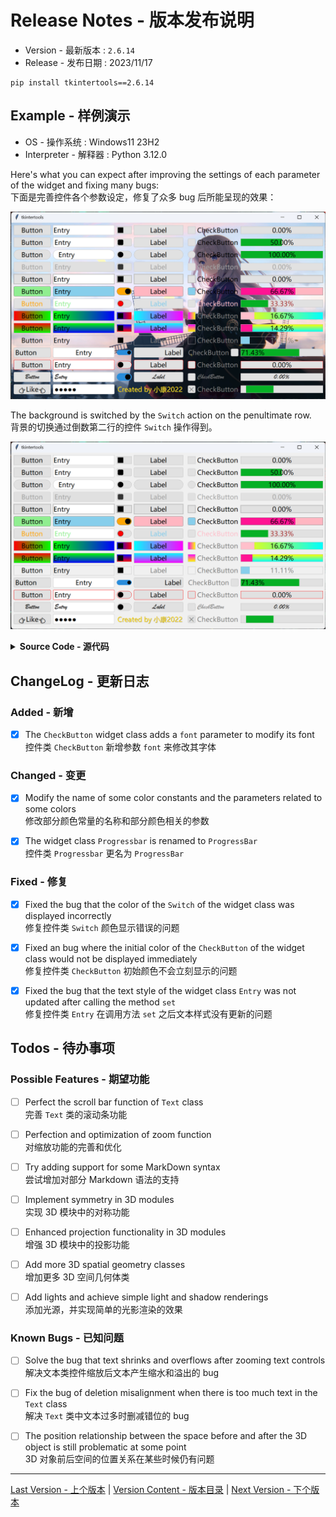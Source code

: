 Release Notes - 版本发布说明
===========================

* Version - 最新版本 : `2.6.14`
* Release - 发布日期 : 2023/11/17

```
pip install tkintertools==2.6.14
```

Example - 样例演示
-----------------

* OS - 操作系统 : Windows11 23H2
* Interpreter - 解释器 : Python 3.12.0

Here's what you can expect after improving the settings of each parameter of the widget and fixing many bugs:  
下面是完善控件各个参数设定，修复了众多 bug 后所能呈现的效果：

![png](example_1.png)

The background is switched by the `Switch` action on the penultimate row.  
背景的切换通过倒数第二行的控件 `Switch` 操作得到。

![png](example_2.png)

<details><summary><b>Source Code - 源代码</b></summary>

```python
import webbrowser

import tkintertools as tkt


def colorful(canvas: tkt.Canvas, x: int, y: int, width: int, height: int, colortup: tuple[str, str], flag: bool = True) -> None:
    if flag:
        for i in range(width):
            fill = tkt.color(colortup, i / width)
            canvas.create_line(x + i, y, x + i, y + height, width=1, fill=fill)
    else:
        for i in range(height):
            fill = tkt.color(colortup, i / height)
            canvas.create_line(x, y + i, x + width, y + i, width=1, fill=fill)


root = tkt.Tk('tkintertools', 1280, 720)
canvas = tkt.Canvas(root, 1280, 720, 0, 0)
background = tkt.PhotoImage('background.png')
bg_item = canvas.create_image(640, 360, image=background)

colorful(canvas, 10, 360, 150, 40, ('#FF0000', '#00FF00'))
colorful(canvas, 170, 360, 250, 40, ('#00FF00', '#0000FF'))
colorful(canvas, 430, 360 + 5, 60, 30, ('#0000FF', '#FF0000'))
colorful(canvas, 500, 360, 200, 40, ('#00FFFF', '#FF00FF'))
colorful(canvas, 720, 360 + 5, 30, 30, ('#FF00FF', '#FFFF00'))
colorful(canvas, 935, 360 + 5, 335, 30, ('#FFFF00', '#00FFFF'))

colorful(canvas, 10, 410, 150, 40, ('#FF0000', '#00FF00'), False)
colorful(canvas, 170, 410, 250, 40, ('#00FF00', '#0000FF'), False)
colorful(canvas, 430, 410 + 5, 60, 30, ('#0000FF', '#FF0000'), False)
colorful(canvas, 500, 410, 200, 40, ('#00FFFF', '#FF00FF'), False)
colorful(canvas, 720, 410 + 5, 30, 30, ('#FF00FF', '#FFFF00'), False)
colorful(canvas, 935, 410 + 5, 335, 30, ('#FFFF00', '#00FFFF'), False)

tkt.Button(canvas, 10, 10, 150, 40, text='Button', radius=0)
tkt.Button(canvas, 10, 60, 150, 40, text='Button')
tkt.Button(canvas, 10, 110, 150, 40, text='Button', radius=20)
tkt.Button(canvas, 10, 160, 150, 40, text='Button').set_live(False)
tkt.Button(canvas, 10, 210, 150, 40, text='Button', radius=0, borderwidth=3)
tkt.Button(canvas, 10, 260, 150, 40, text='Button', color_fill=('lightgreen', 'springgreen', 'green'), color_outline=('grey', 'black', 'black'))
tkt.Button(canvas, 10, 310, 150, 40, text='Button', color_text=('orange', 'red', 'red'))
tkt.Button(canvas, 10, 360, 150, 40, text='Button', radius=0, color_fill=tkt.COLOR_NONE)
tkt.Button(canvas, 10, 410, 150, 40, text='Button', radius=0, color_fill=tkt.COLOR_NONE)
tkt.Button(canvas, 10, 460, 150, 40, text='Button', radius=0, color_fill=tkt.COLOR_NONE)
tkt.Button(canvas, 10, 510, 150, 40, text='Button', justify='left')
tkt.Button(canvas, 10, 560, 150, 40, text='Button', color_outline=('red', 'red', 'red'))
tkt.Button(canvas, 10, 610, 150, 40, text='Button', font=('华文行楷', tkt.SIZE))

tooltip = tkt.ToolTip("Click this to give me a star!\nThanks! (●'◡'●)")
tkt.Button(canvas, 10, 660, 150, 40, text='👉Like👈', tooltip=tooltip, command=lambda: webbrowser.open('https://github.com/Xiaokang2022/tkintertools'))

tkt.Entry(canvas, 170, 10, 250, 40, text=('Entry', 'Input'), radius=0)
tkt.Entry(canvas, 170, 60, 250, 40, text=('Entry', 'Input'))
tkt.Entry(canvas, 170, 110, 250, 40, text=('Entry', 'Input'), radius=20)
tkt.Entry(canvas, 170, 160, 250, 40, text=('Entry', 'Input')).set_live(False)
tkt.Entry(canvas, 170, 210, 250, 40, text=('Entry', 'Input'), radius=0, borderwidth=3)
tkt.Entry(canvas, 170, 260, 250, 40, text=('Entry', 'Input'), color_fill=('skyblue', 'cyan', 'cyan'), color_outline=('grey', 'black', 'black'))
tkt.Entry(canvas, 170, 310, 250, 40, text=('Entry', 'Input'), color_text=('lightgreen', 'springgreen', 'springgreen'))
tkt.Entry(canvas, 170, 360, 250, 40, text=('Entry', 'Input'), radius=0, color_fill=tkt.COLOR_NONE)
tkt.Entry(canvas, 170, 410, 250, 40, text=('Entry', 'Input'), radius=0, color_fill=tkt.COLOR_NONE)
tkt.Entry(canvas, 170, 460, 250, 40, text=('Entry', 'Input'), radius=0, color_fill=tkt.COLOR_NONE)
tkt.Entry(canvas, 170, 510, 250, 40, text=('Entry', 'Input'), justify='center')
tkt.Entry(canvas, 170, 560, 250, 40, text=('Entry', 'Input'), color_outline=('red', 'red', 'red'))
tkt.Entry(canvas, 170, 610, 250, 40, text=('Entry', 'Input'), font=('华文行楷', tkt.SIZE))
tkt.Entry(canvas, 170, 660, 250, 40, text=('Entry', 'Input'), show='●').set('Entry')

tkt.Switch(canvas, 430, 10 + 5, 30, radius=0)
tkt.Switch(canvas, 430, 60 + 5, 30, radius=4)
tkt.Switch(canvas, 430, 110 + 5, 30)
tkt.Switch(canvas, 430, 160 + 5, 30, radius=4).set_live(False)
tkt.Switch(canvas, 430, 210 + 5, 30, radius=0, borderwidth=3)
tkt.Switch(canvas, 430, 260 + 5, 30, default=True, color_fill_on=('orange', 'yellow', 'yellow'), color_outline_on=('grey', 'black', 'black'))
tkt.Switch(canvas, 430, 310 + 5, 30, color_fill_slider=('red', 'yellow', 'yellow'))
tkt.Switch(canvas, 430, 360 + 5, 30, radius=0, color_fill_on=tkt.COLOR_NONE, color_fill_off=tkt.COLOR_NONE)
tkt.Switch(canvas, 430, 410 + 5, 30, radius=0, color_fill_on=tkt.COLOR_NONE, color_fill_off=tkt.COLOR_NONE)
tkt.Switch(canvas, 430, 460 + 5, 30, radius=0, color_fill_on=tkt.COLOR_NONE, color_fill_off=tkt.COLOR_NONE)
tkt.Switch(canvas, 430, 510 + 10, 20, width=60, default=True)
tkt.Switch(canvas, 430, 560 + 5, 30, color_outline_on=('red', 'red', 'red'), color_outline_off=('red', 'red', 'red'))
tkt.Switch(canvas, 430, 610 + 5, 30, on=lambda: canvas.itemconfigure(bg_item, image=background), off=lambda: canvas.itemconfigure(bg_item, image=''), default=True)

tkt.Label(canvas, 500, 10, 200, 40, text='Label', radius=0)
tkt.Label(canvas, 500, 60, 200, 40, text='Label')
tkt.Label(canvas, 500, 110, 200, 40, text='Label', radius=20)
tkt.Label(canvas, 500, 160, 200, 40, text='Label').set_live(False)
tkt.Label(canvas, 500, 210, 200, 40, text='Label', radius=0, borderwidth=3)
tkt.Label(canvas, 500, 260, 200, 40, text='Label', color_fill=('lightpink', 'deeppink'), color_outline=('grey', 'black'))
tkt.Label(canvas, 500, 310, 200, 40, text='Label', color_text=('skyblue', 'cyan'))
tkt.Label(canvas, 500, 360, 200, 40, text='Label', radius=0, color_fill=tkt.COLOR_NONE)
tkt.Label(canvas, 500, 410, 200, 40, text='Label', radius=0, color_fill=tkt.COLOR_NONE)
tkt.Label(canvas, 500, 460, 200, 40, text='Label', radius=0, color_fill=tkt.COLOR_NONE, color_text=('grey', 'white', 'white'))
tkt.Label(canvas, 500, 510, 200, 40, text='Label', justify='right')
tkt.Label(canvas, 500, 560, 200, 40, text='Label', color_outline=('red', 'red', 'red'))
tkt.Label(canvas, 500, 610, 200, 40, text='Label', font=('华文行楷', tkt.SIZE))

tkt.CheckButton(canvas, 720, 10 + 5, 30, text='CheckButton', radius=0)
tkt.CheckButton(canvas, 720, 60 + 5, 30, text='CheckButton')
tkt.CheckButton(canvas, 720, 110 + 5, 30, text='CheckButton', radius=15)
tkt.CheckButton(canvas, 720, 160 + 5, 30, text='CheckButton').set_live(False)
tkt.CheckButton(canvas, 720, 210 + 5, 30, text='CheckButton', radius=0, borderwidth=3)
tkt.CheckButton(canvas, 720, 260 + 5, 30, text='CheckButton', color_fill=('skyblue', 'cyan', 'cyan'), color_outline=('grey', 'black', 'black'))
tkt.CheckButton(canvas, 720, 310 + 5, 30, text='CheckButton', color_text=('pink', 'orange', 'orange'))
tkt.CheckButton(canvas, 720, 360 + 5, 30, text='CheckButton', radius=0, color_fill=tkt.COLOR_NONE, color_text=('grey', 'white', 'white'))
tkt.CheckButton(canvas, 720, 410 + 5, 30, text='CheckButton', radius=0, color_fill=tkt.COLOR_NONE, color_text=('grey', 'white', 'white'))
tkt.CheckButton(canvas, 720, 460 + 5, 30, text='CheckButton', radius=0, color_fill=tkt.COLOR_NONE, color_text=('grey', 'white', 'white'))
tkt.CheckButton(canvas, 895, 510 + 5, 30, text='CheckButton', justify='left', color_text=('grey', 'white', 'white'))
tkt.CheckButton(canvas, 720, 560 + 5, 30, text='CheckButton', color_outline=('red', 'red', 'red'), color_text=('grey', 'white', 'white'))
tkt.CheckButton(canvas, 720, 610 + 5, 30, text='CheckButton', font=('华文行楷', tkt.SIZE), color_text=('grey', 'white', 'white'))
tkt.CheckButton(canvas, 720, 660 + 5, 30, text='CheckButton', tick='✕', value=True, color_text=('grey', 'white', 'white'))

tkt.ProgressBar(canvas, 935, 10 + 5, 335, 30)
tkt.ProgressBar(canvas, 935, 60 + 5, 335, 30).load(0.5)
tkt.ProgressBar(canvas, 935, 110 + 5, 335, 30).load(1)
tkt.ProgressBar(canvas, 935, 160 + 5, 335, 30).set_live(False)
tkt.ProgressBar(canvas, 935, 210 + 5, 335, 30, borderwidth=3)
tkt.ProgressBar(canvas, 935, 260 + 5, 335, 30, color_fill=('lightpink', 'deeppink'), color_outline=('grey', 'black')).load(2 / 3)
tkt.ProgressBar(canvas, 935, 310 + 5, 335, 30, color_text=('brown', 'red', 'red')).load(1 / 3)
tkt.ProgressBar(canvas, 935, 360 + 5, 335, 30, color_fill=('', 'pink')).load(1 / 6)
tkt.ProgressBar(canvas, 935, 410 + 5, 335, 30, color_fill=('', 'deeppink')).load(1 / 7)
tkt.ProgressBar(canvas, 935, 460 + 5, 335, 30, color_fill=('', 'skyblue'), color_text=('grey', 'white', 'white')).load(1 / 9)
tkt.ProgressBar(canvas, 935, 510 + 5, 335, 30, justify='left').load(5 / 7)
tkt.ProgressBar(canvas, 935, 560 + 5, 335, 30, color_outline=('red', 'red', 'red'))
tkt.ProgressBar(canvas, 935, 610 + 5, 335, 30, font=('华文行楷', tkt.SIZE))
tkt.ProgressBar(canvas, 935, 660 + 5, 335, 30, mode='indeterminate').load(0.3)

canvas.create_text(565 + 1, 680 + 1, text='Created by 小康2022', fill='grey')
canvas.create_text(565, 680, text='Created by 小康2022', fill='gold')

root.mainloop()
```

</details>

ChangeLog - 更新日志
-------------------

### Added - 新增

- [X] The `CheckButton` widget class adds a `font` parameter to modify its font  
控件类 `CheckButton` 新增参数 `font` 来修改其字体

### Changed - 变更

- [X] Modify the name of some color constants and the parameters related to some colors  
修改部分颜色常量的名称和部分颜色相关的参数

- [X] The widget class `Progressbar` is renamed to `ProgressBar`  
控件类 `Progressbar` 更名为 `ProgressBar`

### Fixed - 修复

- [X] Fixed the bug that the color of the `Switch` of the widget class was displayed incorrectly  
修复控件类 `Switch` 颜色显示错误的问题

- [X] Fixed an bug where the initial color of the `CheckButton` of the widget class would not be displayed immediately  
修复控件类 `CheckButton` 初始颜色不会立刻显示的问题

- [X] Fixed the bug that the text style of the widget class `Entry` was not updated after calling the method `set`  
修复控件类 `Entry` 在调用方法 `set` 之后文本样式没有更新的问题

Todos - 待办事项
---------------

### Possible Features - 期望功能

- [ ] Perfect the scroll bar function of `Text` class  
完善 `Text` 类的滚动条功能

- [ ] Perfection and optimization of zoom function  
对缩放功能的完善和优化

- [ ] Try adding support for some MarkDown syntax  
尝试增加对部分 Markdown 语法的支持

- [ ] Implement symmetry in 3D modules  
实现 3D 模块中的对称功能

- [ ] Enhanced projection functionality in 3D modules  
增强 3D 模块中的投影功能

- [ ] Add more 3D spatial geometry classes  
增加更多 3D 空间几何体类

-  [ ] Add lights and achieve simple light and shadow renderings  
添加光源，并实现简单的光影渲染的效果

### Known Bugs - 已知问题

- [ ] Solve the bug that text shrinks and overflows after zooming text controls  
解决文本类控件缩放后文本产生缩水和溢出的 bug

- [ ] Fix the bug of deletion misalignment when there is too much text in the `Text` class  
解决 `Text` 类中文本过多时删减错位的 bug

- [ ] The position relationship between the space before and after the 3D object is still problematic at some point  
3D 对象前后空间的位置关系在某些时候仍有问题

---
[Last Version - 上个版本](../2.6.13/News.md) | [Version Content - 版本目录](../README.md) | [Next Version - 下个版本](../3.0.0/News.md)
